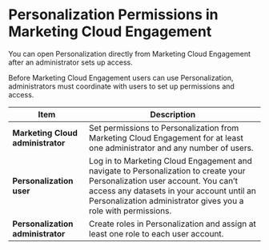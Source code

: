

# Personalization Permissions in Marketing Cloud Engagement

You can open Personalization directly from Marketing Cloud Engagement after an
administrator sets up access.

Before Marketing Cloud Engagement users can use Personalization,
administrators must coordinate with users to set up permissions and access.

Item | Description  
---|---  
**Marketing Cloud administrator** | Set permissions to Personalization from Marketing Cloud Engagement for at least one administrator and any number of users.  
**Personalization user** | Log in to Marketing Cloud Engagement and navigate to Personalization to create your Personalization user account. You can’t access any datasets in your account until an Personalization administrator gives you a role with permissions.  
**Personalization administrator** | Create roles in Personalization and assign at least one role to each user account.

